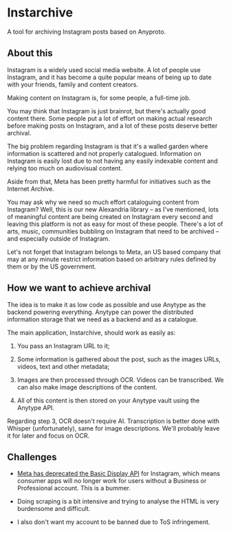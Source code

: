 # Instarchive

A tool for archiving Instagram posts based on Anyproto.

## About this

Instagram is a widely used social media website. A lot of people use Instagram, and it has become
a quite popular means of being up to date with your friends, family and content creators. 

Making content on Instagram is, for some people, a full-time job. 

You may think that Instagram is just brainrot, but there's actually good content there. 
Some people put a lot of effort on making actual research before making posts on Instagram, 
and a lot of these posts deserve better archival.

The big problem regarding Instagram is that it's a walled garden where information is scattered and
not properly catalogued. Information on Instagram is easily lost due to not having any easily indexable content
and relying too much on audiovisual content. 

Aside from that, Meta has been pretty harmful for initiatives such as the Internet Archive. 

You may ask why we need so much effort cataloguing content from Instagram? Well, this is our new Alexandria
library – as I've mentioned, lots of meaningful content are being created on Instagram every second and leaving
this platform is not as easy for most of these people. There's a lot of arts, music, communities bubbling on
Instagram that need to be archived – and especially outside of Instagram. 

Let's not forget that Instagram belongs to Meta, an US based company that may at any minute restrict information 
based on arbitrary rules defined by them or by the US government. 

## How we want to achieve archival

The idea is to make it as low code as possible and use Anytype as the backend powering everything.
Anytype can power the distributed information storage that we need as a backend and as a catalogue. 

The main application, Instarchive, should work as easily as:

1. You pass an Instagram URL to it;

2. Some information is gathered about the post, such as the images URLs, videos, text and other metadata;

3. Images are then processed through OCR. Videos can be transcribed. We can also make image descriptions of the content.

4. All of this content is then stored on your Anytype vault using the Anytype API. 


Regarding step 3, OCR doesn't require AI. Transcription is better done with Whisper (unfortunately),
same for image descriptions. We'll probably leave it for later and focus on OCR. 

## Challenges

- [Meta has deprecated the Basic Display API](https://developers.facebook.com/blog/post/2024/09/04/update-on-instagram-basic-display-api/) 
for Instagram, which means consumer apps will no longer work for users 
without a Business or Professional account. This is a bummer.

- Doing scraping is a bit intensive and trying to analyse the HTML is very burdensome and difficult. 

- I also don't want my account to be banned due to ToS infringement. 
